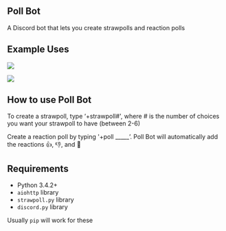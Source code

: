 ## Poll Bot

A Discord bot that lets you create strawpolls and reaction polls

## Example Uses
<p>
<img src="http://i.imgur.com/d5sRKPv.gif" style="width:auto;">
</p>
<p>
<img src="http://i.imgur.com/0amI2YV.gif" style="width:auto;">
</p>

## How to use Poll Bot
To create a strawpoll, type ‘+strawpoll#', where # is the number of choices you want your strawpoll to have (between 2-6)

Create a reaction poll by typing '+poll _____’. Poll Bot will automatically add the reactions 👍, 👎, and 🤷

## Requirements

- Python 3.4.2+
- `aiohttp` library
- `strawpoll.py` library
- `discord.py` library

Usually `pip` will work for these

